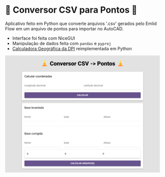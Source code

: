 # 👷 Conversor CSV para Pontos 👷

Aplicativo feito em Python que converte arquivos '.csv' gerados pelo Emlid Flow em um arquivo de pontos para importar no AutoCAD.

- Interface foi feita com NiceGUI
- Manipulação de dados feita com `pandas` e `pyproj`
- [Calculadora Geográfica da DPI](http://www.dpi.inpe.br/calcula/) reimplementada em Python

![Preview](/preview.png "Preview")